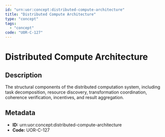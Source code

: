 ```yaml
---
id: "urn:uor:concept:distributed-compute-architecture"
title: "Distributed Compute Architecture"
type: "concept"
tags:
  - "concept"
code: "UOR-C-127"
---
```


# Distributed Compute Architecture

## Description

The structural components of the distributed computation system, including task decomposition, resource discovery, transformation coordination, coherence verification, incentives, and result aggregation.

## Metadata

- **ID:** urn:uor:concept:distributed-compute-architecture
- **Code:** UOR-C-127
